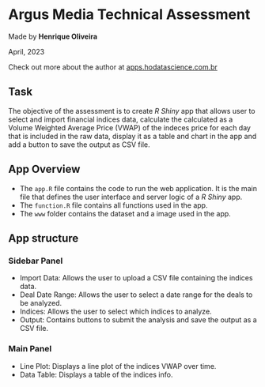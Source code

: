 # Argus Media Technical Assessment

Made by **Henrique Oliveira** 

April, 2023

Check out more about the author at [apps.hodatascience.com.br](https://apps.hodatascience.com.br/)

## Task
The objective of the assessment is to create *R Shiny* app that allows user to select and import financial indices data, calculate the calculated as a Volume Weighted Average Price (VWAP) of the indeces price for each day that is included in the raw data, display it as a table and chart in the app and add a button to save the output as CSV file.

## App Overview
* The `app.R` file contains the code to run the web application. It is the main file that defines the user interface and server logic of a *R Shiny* app.
* The `function.R` file contains all functions used in the app.
* The `www` folder contains the dataset and a image used in the app.

## App structure

### Sidebar Panel
* Import Data: Allows the user to upload a CSV file containing the indices data.
* Deal Date Range: Allows the user to select a date range for the deals to be analyzed.
* Indices: Allows the user to select which indices to analyze.
* Output: Contains buttons to submit the analysis and save the output as a CSV file.

### Main Panel
* Line Plot: Displays a line plot of the indices VWAP over time.
* Data Table: Displays a table of the indices info.
